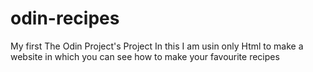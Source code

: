 # odin-recipes
My first The Odin Project's Project
In this I am usin only Html to make a website in which you can see how to make your favourite recipes
